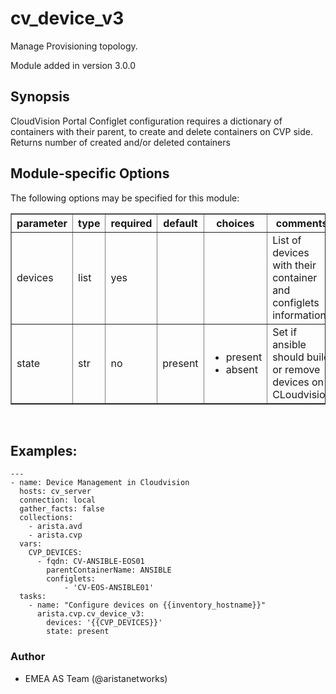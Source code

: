 # cv\_device\_v3

Manage Provisioning topology.

Module added in version 3.0.0

<div class="contents" data-local="" data-depth="2">

</div>

## Synopsis

CloudVision Portal Configlet configuration requires a dictionary of
containers with their parent, to create and delete containers on CVP
side. Returns number of created and/or deleted containers

## Module-specific Options

The following options may be specified for this module:

<table border=1 cellpadding=4>

<tr>
<th class="head">parameter</th>
<th class="head">type</th>
<th class="head">required</th>
<th class="head">default</th>
<th class="head">choices</th>
<th class="head">comments</th>
</tr>

<tr>
<td>devices<br/><div style="font-size: small;"></div></td>
<td>list</td>
<td>yes</td>
<td></td>
<td></td>
<td>
    <div>List of devices with their container and configlets information</div>
</td>
</tr>

<tr>
<td>state<br/><div style="font-size: small;"></div></td>
<td>str</td>
<td>no</td>
<td>present</td>
<td><ul><li>present</li><li>absent</li></ul></td>
<td>
    <div>Set if ansible should build or remove devices on CLoudvision</div>
</td>
</tr>

</table>
</br>

## Examples:

    ---
    - name: Device Management in Cloudvision
      hosts: cv_server
      connection: local
      gather_facts: false
      collections:
        - arista.avd
        - arista.cvp
      vars:
        CVP_DEVICES:
          - fqdn: CV-ANSIBLE-EOS01
            parentContainerName: ANSIBLE
            configlets:
                - 'CV-EOS-ANSIBLE01'
      tasks:
        - name: "Configure devices on {{inventory_hostname}}"
          arista.cvp.cv_device_v3:
            devices: '{{CVP_DEVICES}}'
            state: present

### Author

  - EMEA AS Team (@aristanetworks)
